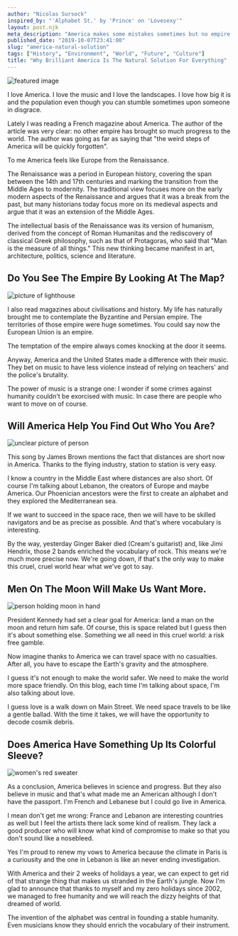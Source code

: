 ```yaml
---
author: "Nicolas Sursock"
inspired_by: "'Alphabet St.' by 'Prince' on 'Lovesexy'"
layout: post.njk
meta_description: "America makes some mistakes sometimes but no empire brought that much progress to humanity before. English-speaking artists lead the way."
published_date: "2019-10-07T23:41:00"
slug: "america-natural-solution"
tags: ["History", "Environment", "World", "Future", "Culture"]
title: "Why Brilliant America Is The Natural Solution For Everything"
---
```


![featured image](https://images.unsplash.com/photo-1520885161078-041b9f6ad3ef?ixlib=rb-4.0.3&ixid=MnwxMjA3fDB8MHxwaG90by1wYWdlfHx8fGVufDB8fHx8&auto=format&fit=crop)

I love America. I love the music and I love the landscapes. I love how big it is and the population even though you can stumble sometimes upon someone in disgrace.

Lately I was reading a French magazine about America. The author of the article was very clear: no other empire has brought so much progress to the world. The author was going as far as saying that "the weird steps of America will be quickly forgotten".

To me America feels like Europe from the Renaissance.

The Renaissance was a period in European history, covering the span between the 14th and 17th centuries and marking the transition from the Middle Ages to modernity. The traditional view focuses more on the early modern aspects of the Renaissance and argues that it was a break from the past, but many historians today focus more on its medieval aspects and argue that it was an extension of the Middle Ages.

The intellectual basis of the Renaissance was its version of humanism, derived from the concept of Roman Humanitas and the rediscovery of classical Greek philosophy, such as that of Protagoras, who said that "Man is the measure of all things." This new thinking became manifest in art, architecture, politics, science and literature.

## Do You See The Empire By Looking At The Map?

![picture of lighthouse](https://images.unsplash.com/photo-1600946384300-1991b921435f?ixlib=rb-4.0.3&ixid=MnwxMjA3fDB8MHxwaG90by1wYWdlfHx8fGVufDB8fHx8&auto=format&fit=crop&q=80&w=800&h=600)

I also read magazines about civilisations and history. My life has naturally brought me to contemplate the Byzantine and Persian empire. The territories of those empire were huge sometimes. You could say now the European Union is an empire.

The temptation of the empire always comes knocking at the door it seems.

Anyway, America and the United States made a difference with their music. They bet on music to have less violence instead of relying on teachers' and the police's brutality.

The power of music is a strange one: I wonder if some crimes against humanity couldn't be exorcised with music. In case there are people who want to move on of course.

## Will America Help You Find Out Who You Are?

![unclear picture of person](https://images.unsplash.com/photo-1634322259580-4441b0dd5f81?ixlib=rb-4.0.3&ixid=MnwxMjA3fDB8MHxwaG90by1wYWdlfHx8fGVufDB8fHx8&auto=format&fit=crop&q=80&w=800&h=600)

This song by James Brown mentions the fact that distances are short now in America. Thanks to the flying industry, station to station is very easy.

I know a country in the Middle East where distances are also short. Of course I'm talking about Lebanon, the creators of Europe and maybe America. Our Phoenician ancestors were the first to create an alphabet and they explored the Mediterranean sea.

If we want to succeed in the space race, then we will have to be skilled navigators and be as precise as possible. And that's where vocabulary is interesting.

By the way, yesterday Ginger Baker died (Cream's guitarist) and, like Jimi Hendrix, those 2 bands enriched the vocabulary of rock. This means we're much more precise now. We're going down, if that's the only way to make this cruel, cruel world hear what we've got to say.

## Men On The Moon Will Make Us Want More.

![person holding moon in hand](https://images.unsplash.com/photo-1548202983-10c750e0b1eb?ixlib=rb-4.0.3&ixid=MnwxMjA3fDB8MHxwaG90by1wYWdlfHx8fGVufDB8fHx8&auto=format&fit=crop&q=80&w=800&h=600)

President Kennedy had set a clear goal for America: land a man on the moon and return him safe. Of course, this is space related but I guess then it's about something else. Something we all need in this cruel world: a risk free gamble.

Now imagine thanks to America we can travel space with no casualties. After all, you have to escape the Earth's gravity and the atmosphere.

I guess it's not enough to make the world safer. We need to make the world more space friendly. On this blog, each time I'm talking about space, I'm also talking about love.

I guess love is a walk down on Main Street. We need space travels to be like a gentle ballad. With the time it takes, we will have the opportunity to decode cosmik debris.

## Does America Have Something Up Its Colorful Sleeve?

![women's red sweater](https://images.unsplash.com/photo-1558377235-cbcf67758037?ixlib=rb-4.0.3&ixid=MnwxMjA3fDB8MHxwaG90by1wYWdlfHx8fGVufDB8fHx8&auto=format&fit=crop&q=80&w=800&h=600)

As a conclusion, America believes in science and progress. But they also believe in music and that's what made me an American although I don't have the passport. I'm French and Lebanese but I could go live in America.

I mean don't get me wrong: France and Lebanon are interesting countries as well but I feel the artists there lack some kind of realism. They lack a good producer who will know what kind of compromise to make so that you don't sound like a nosebleed.

Yes I'm proud to renew my vows to America because the climate in Paris is a curiousity and the one in Lebanon is like an never ending investigation.

With America and their 2 weeks of holidays a year, we can expect to get rid of that strange thing that makes us stranded in the Earth's jungle. Now I'm glad to announce that thanks to myself and my zero holidays since 2002, we managed to free humanity and we will reach the dizzy heights of that dreamed of world.

The invention of the alphabet was central in founding a stable humanity. Even musicians know they should enrich the vocabulary of their instrument. 